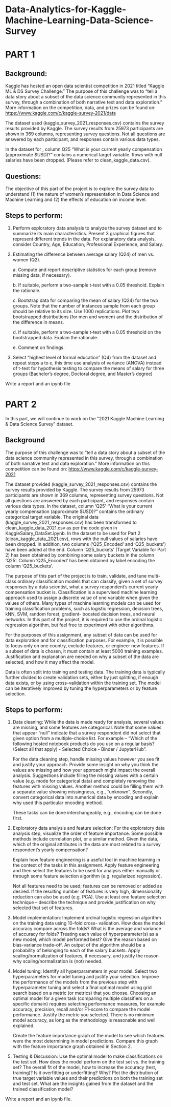 # Data-Analytics-for-Kaggle-Machine-Learning-Data-Science-Survey

# PART 1

## Background:

Kaggle has hosted an open data scientist competition in 2021 titled “Kaggle ML & DS Survey Challenge.” The purpose of this challenge was to “tell a data story about a subset of the data science community represented in this survey, through a combination of both narrative text and data exploration.” More information on the competition, data, and prizes can be found on: https://www.kaggle.com/c/kaggle-survey-2021/data

The dataset used (kaggle_survey_2021_responses.csv) contains the survey results provided by Kaggle. The survey results from 25973 participants are shown in 369 columns, representing survey questions. Not all questions are answered by each participant, and responses contain various data types.

In the dataset for , column Q25 “What is your current yearly compensation (approximate $USD)?” contains a numerical target variable. Rows with null salaries have been dropped. (Please refer to clean_kaggle_data.csv). 

## Questions:
The objective of this part of the project is to explore the survey data to understand (1) the nature of women’s representation in Data Science and Machine Learning and (2) the effects of education on income level. 

## Steps to perform:
1. Perform exploratory data analysis to analyze the survey dataset and to summarize its main characteristics. Present 3 graphical figures that represent different trends in the data. For explanatory data analysis, consider Country, Age, Education, Professional Experience, and Salary.

2. Estimating the difference between average salary (Q24) of men vs. women (Q2).
   
    a. Compute and report descriptive statistics for each group (remove missing data, if
necessary).

    b. If suitable, perform a two-sample t-test with a 0.05 threshold. Explain the rationale.

    c. Bootstrap data for comparing the mean of salary (Q24) for the two groups. Note that the number of instances sample from each group should be relative to its size. Use 1000 replications. Plot two bootstrapped distributions (for men and women) and the distribution of the difference in means.

    d. If suitable, perform a two-sample t-test with a 0.05 threshold on the bootstrapped data. Explain the rationale.

    e. Comment on findings.

3. Select “highest level of formal education” (Q4) from the dataset and repeat steps a to e, this time use analysis of variance (ANOVA) instead of t-test for hypothesis testing to compare the means of salary for three groups (Bachelor’s degree, Doctoral degree, and Master’s degree)

Write a report and an ipynb file

# PART 2

In this part, we will continue to work on the “2021 Kaggle Machine Learning & Data Science
Survey” dataset.

## Background
The purpose of this challenge was to “tell a data story about a subset of the data science community represented in this survey, through a combination of both narrative text and data exploration.” More information on this competition can be found on: https://www.kaggle.com/c/kaggle-survey-2021

The dataset provided (kaggle_survey_2021_responses.csv) contains the survey results provided by Kaggle. The survey results from 25973 participants are shown in 369 columns, representing survey questions. Not all questions are answered by each participant, and responses contain various data types. In the dataset, column ‘Q25’ “What is your current yearly compensation (approximate $USD)?” contains the ordinary categorical target variable. The original data (kaggle_survey_2021_responses.csv) has been transformed to clean_kaggle_data_2021.csv as per the code given in KaggleSalary_DataSet.ipynb. In the dataset to be used for Part 2 (clean_kaggle_data_2021.csv), rows with the null values of salaries have been dropped. In addition, two columns (‘Q25_Encoded’ and ‘Q25_buckets’) have been added at the end. Column ‘Q25_buckets’ (Target Variable for Part 2) has been obtained by combining some salary buckets in the column ‘Q25’. Column ‘Q25_Encoded’ has been obtained by label encoding the column ‘Q25_buckets’.

The purpose of this part of the project is to train, validate, and tune multi-class ordinary classification models that can classify, given a set of survey responses by a data scientist, what a survey respondent’s current yearly compensation bucket is.
Classification is a supervised machine learning approach used to assign a discrete value of one variable when given the values of others. Many types of machine learning models can be used for training classification problems, such as logistic regression, decision trees, kNN, SVM, random forest, gradient- boosted decision trees, and neural networks. In this part of the project, it is required to use the ordinal logistic regression algorithm, but feel free to experiment with other algorithms.

For the purposes of this assignment, any subset of data can be used for data exploration and for classification purposes. For example, it is possible to focus only on one country, exclude features, or engineer new features. If a subset of data is chosen, it must contain at least 5000 training examples. Justification and explanation are needed on why a subset of the data are selected, and how it may affect the model.

Data is often split into training and testing data. The training data is typically further divided to create validation sets, either by just splitting, if enough data exists, or by using cross-validation within the training set. The model can be iteratively improved by tuning the hyperparameters or by feature selection.

## Steps to perform:

1. Data cleaning:
While the data is made ready for analysis, several values are missing, and some features are categorical. Note that some values that appear “null” indicate that a survey respondent did not select that given option from a multiple-choice list. For example – “Which of the following hosted notebook products do you use on a regular basis? (Select all that apply) - Selected Choice - Binder / JupyterHub”.

    For the data cleaning step, handle missing values however you see fit and justify your approach. Provide some insight on why you think the values are missing and how your approach might impact the overall analysis. Suggestions include filling the missing values with a certain value (e.g. mode for categorical data) and completely removing the features with missing values. Another method could be filling them with a separate value showing missingness, e.g., “unknown”. Secondly, convert categorical data into numerical data by encoding and explain why used this particular encoding method.

    These tasks can be done interchangeably, e.g., encoding can be done first.

2. Exploratory data analysis and feature selection:
For the exploratory data analysis step, visualize the order of feature importance. Some possible methods include correlation plot, or a similar method. Given the data, which of the original attributes in the data are most related to a survey respondent’s yearly compensation?

    Explain how feature engineering is a useful tool in machine learning in the context of the tasks in this assignment. Apply feature engineering and then select the features to be used for analysis either manually or through some feature selection algorithm (e.g. regularized regression).

    Not all features need to be used; features can be removed or added as desired. If the resulting number of features is very high, dimensionality reduction can also be used (e.g. PCA). Use at least one feature selection technique – describe the technique and provide justification on why selected that set of features.

3. Model implementation:
Implement ordinal logistic regression algorithm on the training data using 10-fold cross- validation. How does the model accuracy compare across the folds? What is the average and variance of accuracy for folds? Treating each value of hyperparameter(s) as a new model, which model performed best? Give the reason based on bias-variance trade-off. An output of the algorithm should be a probability of belonging to each of the salary buckets. Apply scaling/normalization of features, if necessary, and justify the reason why scaling/normalization is (not) needed.

4. Model tuning:
Identify all hyperparameters in your model. Select two hyperparameters for model tuning and justify your selection. Improve the performance of the models from the previous step with hyperparameter tuning and select a final optimal model using grid search based on a metric (or metrics) that you choose. Choosing an optimal model for a given task (comparing multiple classifiers on a specific domain) requires selecting performance measures, for example accuracy, precision, recall and/or F1-score to compare the model performance. Justify the metric you selected. There is no minimum model accuracy, as long as the methodology is reasonable and well explained.

    Create the feature importance graph of the model to see which features were the most determining in model predictions. Compare this graph with the feature importance graph obtained in Section 2.

5. Testing & Discussion:
Use the optimal model to make classifications on the test set. How does the model perform on the test set vs. the training set? The overall fit of the model, how to increase the accuracy (test, training)? Is it overfitting or underfitting? Why? Plot the distribution of true target variable values and their predictions on both the training set and test set. What are the insights gained from the dataset and the trained classification model?

Write a report and an ipynb file.
